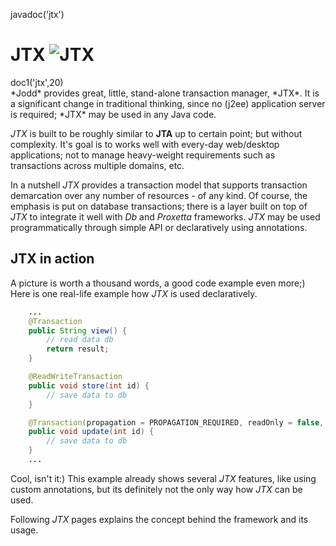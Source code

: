 <js>javadoc('jtx')</js>

# JTX ![JTX](jtx.png)

<div class="doc1"><js>doc1('jtx',20)</js></div>
*Jodd* provides great, little, stand-alone transaction manager, *JTX*.
It is a significant change in traditional thinking, since no (j2ee)
application server is required; *JTX* may be used in any Java code.

*JTX* is built to be roughly similar to **JTA** up to certain point; but
without complexity. It's goal is to works well with every-day
web/desktop applications; not to manage heavy-weight requirements such
as transactions across multiple domains, etc.

In a nutshell *JTX* provides a transaction model that supports
transaction demarcation over any number of resources - of any kind. Of
course, the emphasis is put on database transactions; there is a layer
built on top of *JTX* to integrate it well with *Db* and *Proxetta*
frameworks. *JTX* may be used programmatically through simple API or
declaratively using annotations.

## JTX in action

A picture is worth a thousand words, a good code example even more;)
Here is one real-life example how *JTX* is used declaratively.

~~~~~ java
    ...
	@Transaction
	public String view() {
		// read data db
		return result;
	}

	@ReadWriteTransaction
	public void store(int id) {
		// save data to db
	}

	@Transaction(propagation = PROPAGATION_REQUIRED, readOnly = false, timeout = 100)
	public void update(int id) {
		// save data to db
	}
    ...
~~~~~

Cool, isn't it:) This example already shows several *JTX* features,
like using custom annotations, but its definitely not the only way how
*JTX* can be used.

Following *JTX* pages explains the concept behind the framework and its
usage.